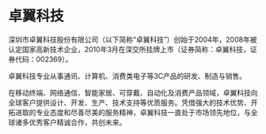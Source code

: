 # 

# 卓翼科技

深圳市卓翼科技股份有限公司（以下简称“卓翼科技”）创始于2004年，2008年被认定国家高新技术企业，2010年3月在深交所挂牌上市（证券简称：卓翼科技，证券代码：002369）。

卓翼科技专业从事通讯、计算机、消费类电子等3C产品的研发、制造与销售。

在移动终端、网络通信、智能家居、可穿戴、自动化及消费产品领域，卓翼科技向全球客户提供设计、开发、生产、技术支持等优质服务。凭借强大的技术优势、开拓进取的专业态度和尽善尽美的服务精神，卓翼科技一直处于市场领先地位，与全球诸多优秀客户精诚合作，共创未来。

